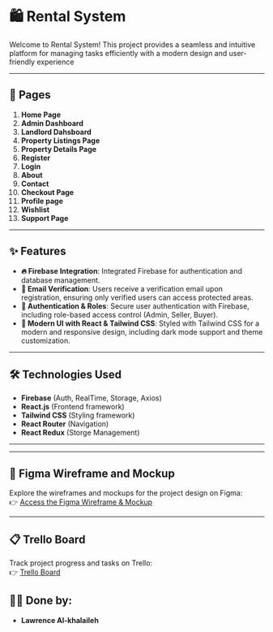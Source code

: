 # 🛍️ Rental System  

Welcome to Rental System! This project provides a seamless and intuitive platform for managing tasks efficiently with a modern design and user-friendly experience  

---

## 📄 Pages  
1. **Home Page**  
2. **Admin Dashboard**  
3. **Landlord Dahsboard**  
4. **Property Listings Page**
5. **Property Details Page**  
6. **Register**  
7. **Login**  
8. **About**  
9. **Contact** 
10. **Checkout Page**
11. **Profile page**
12. **Wishlist**
13. **Support Page**
 

---

## ✨ Features

- **🔥 Firebase Integration**: Integrated Firebase for authentication and database management.
- **📩 Email Verification**: Users receive a verification email upon registration, ensuring only verified users can access protected areas.
- **🔐 Authentication & Roles**: Secure user authentication with Firebase, including role-based access control (Admin, Seller, Buyer).
- **🎨 Modern UI with React & Tailwind CSS**: Styled with Tailwind CSS for a modern and responsive design, including dark mode support and theme customization.

---

## 🛠️ Technologies Used  
- **Firebase** (Auth, RealTime, Storage, Axios)
- **React.js** (Frontend framework)
- **Tailwind CSS** (Styling framework)
- **React Router** (Navigation)
- **React Redux** (Storge Management)
---

---

## 🎨 Figma Wireframe and Mockup  
Explore the wireframes and mockups for the project design on Figma:  
👉 [Access the Figma Wireframe & Mockup](https://www.figma.com/design/FWxTDRrb6VBV6TaVBAIetg/rental-website?node-id=0-1&t=RXWnqv0Qcay9YJIB-1)  

---

## 📋 Trello Board  
Track project progress and tasks on Trello:  
👉 [Trello Board](https://trello.com/b/RIH7SYpI/rental-website)


## 👨‍💻 Done by:  

- **Lawrence Al-khalaileh**



